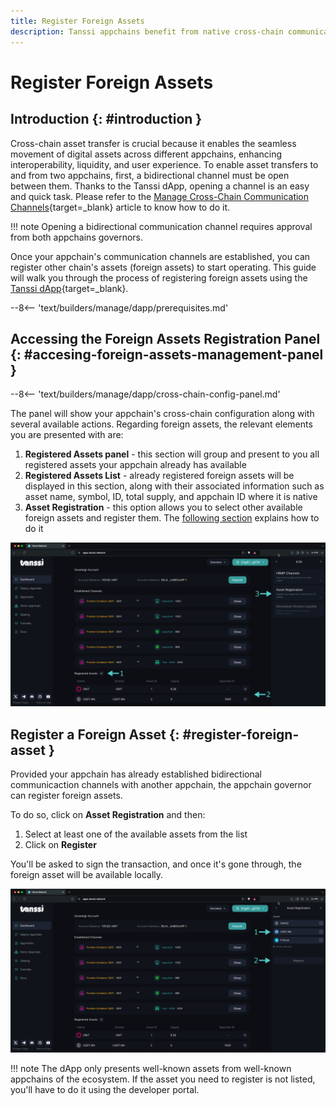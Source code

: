 ```yaml
---
title: Register Foreign Assets
description: Tanssi appchains benefit from native cross-chain communication, enabling smooth and fast token transfers between the token’s native chain and other chains.
---
```


# Register Foreign Assets

## Introduction {: #introduction }

Cross-chain asset transfer is crucial because it enables the seamless movement of digital assets across different appchains, enhancing interoperability, liquidity, and user experience. To enable asset transfers to and from two appchains, first, a bidirectional channel must be open between them. Thanks to the Tanssi dApp, opening a channel is an easy and quick task. Please refer to the [Manage Cross-Chain Communication Channels](/builders/manage/dapp/xcm-channels/){target=\_blank} article to know how to do it.

!!! note
    Opening a bidirectional communication channel requires approval from both appchains governors.

Once your appchain's communication channels are established, you can register other chain's assets (foreign assets) to start operating. This guide will walk you through the process of registering foreign assets using the [Tanssi dApp](https://apps.tanssi.network){target=\_blank}.

--8<-- 'text/builders/manage/dapp/prerequisites.md'

## Accessing the Foreign Assets Registration Panel {: #accesing-foreign-assets-management-panel }

--8<-- 'text/builders/manage/dapp/cross-chain-config-panel.md'

The panel will show your appchain's cross-chain configuration along with several available actions. Regarding foreign assets, the relevant elements you are presented with are:

1. **Registered Assets panel** - this section will group and present to you all registered assets your appchain already has available
2. **Registered Assets List** - already registered foreign assets will be displayed in this section, along with their associated information such as asset name, symbol, ID, total supply, and appchain ID where it is native
3. **Asset Registration** - this option allows you to select other available foreign assets and register them. The [following section](#register-foreign-asset) explains how to do it

![The cross-chain management panel](/images/builders/manage/dapp/register-foreign-assets/register-foreign-assets-1.webp)

## Register a Foreign Asset {: #register-foreign-asset }

Provided your appchain has already established bidirectional communicaction channels with another appchain, the appchain governor can register foreign assets.

To do so, click on **Asset Registration** and then:

1. Select at least one of the available assets from the list
2. Click on **Register**

You'll be asked to sign the transaction, and once it's gone through, the foreign asset will be available locally. 

![Asset registration](/images/builders/manage/dapp/register-foreign-assets/register-foreign-assets-2.webp)

!!! note
    The dApp only presents well-known assets from well-known appchains of the ecosystem. If the asset you need to register is not listed, you'll have to do it using the developer portal.